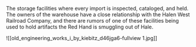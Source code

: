 The storage facilities where every import is inspected, cataloged, and held. The owners of the warehouse have a close relationship with the Halen West Railroad Company, and there are rumors of one of these facilities being used to hold artifacts the Red Hand is smuggling out of Hale.

![[old_engineering_works_i_by_kiebitz_d46jga6-fullview 1.jpg]]